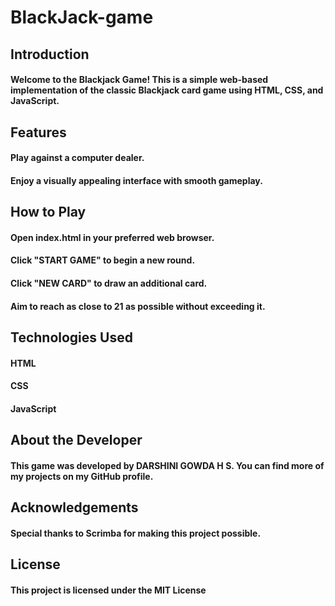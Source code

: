# BlackJack-game
## Introduction
#### Welcome to the Blackjack Game! This is a simple web-based implementation of the classic Blackjack card game using HTML, CSS, and JavaScript.

## Features
#### Play against a computer dealer.
#### Enjoy a visually appealing interface with smooth gameplay.
## How to Play
#### Open index.html in your preferred web browser.
#### Click "START GAME" to begin a new round.
#### Click "NEW CARD" to draw an additional card.
#### Aim to reach as close to 21 as possible without exceeding it.
## Technologies Used
#### HTML
#### CSS
#### JavaScript
## About the Developer
#### This game was developed by DARSHINI GOWDA H S. You can find more of my projects on my GitHub profile.
## Acknowledgements
#### Special thanks to Scrimba for making this project possible.

## License
#### This project is licensed under the MIT License 
